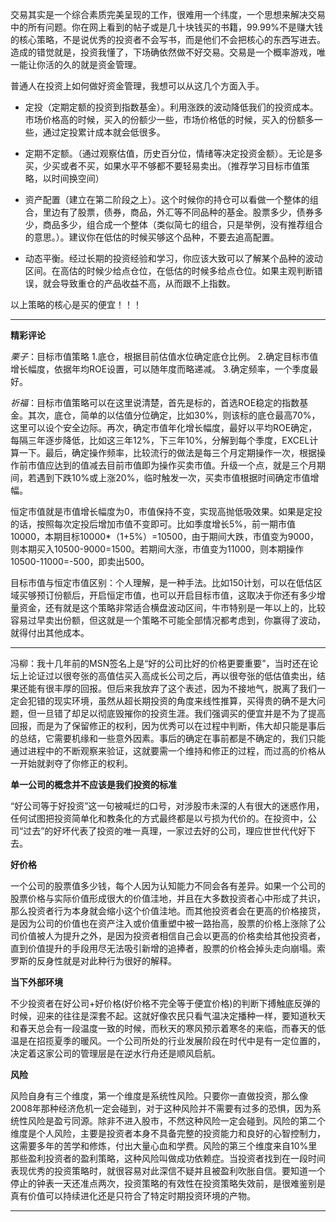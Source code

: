 交易其实是一个综合素质完美呈现的工作，很难用一个纬度，一个思想来解决交易中的所有问题。你在网上看到的帖子或是几十块钱买的书籍，99.99%不是赚大钱的核心策略，不是说优秀的投资者不会写书，而是他们不会把核心的东西写进去。造成的错觉就是，投资我懂了，下场确依然做不好交易。交易是一个概率游戏，唯一能让你活的久的就是资金管理。

普通人在投资上如何做好资金管理，我想可以从这几个方面入手。

- 定投（定期定额的投资到指数基金）。利用涨跌的波动降低我们的投资成本。市场价格高的时候，买入的份额少一些，市场价格低的时候，买入的份额多一些，通过定投累计成本就会低很多。

- 定期不定额。（通过观察估值，历史百分位，情绪等决定投资金额）。无论是多买，少买或者不买，如果水平不够都不要轻易卖出。（推荐学习目标市值策略，以时间换空间）

- 资产配置（建立在第二阶段之上）。这个时候你的持仓可以看做一个整体的组合，里边有了股票，债券，商品，外汇等不同品种的基金。股票多少，债券多少，商品多少，组合成一个整体（类似简七的组合，只是举例，没有推荐组合的意思。）。建议你在低估的时候买够这个品种，不要去追高配置。

- 动态平衡。经过长期的投资经验和学习，你应该大致可以了解某个品种的波动区间。在高估的时候少给点仓位，在低估的时候多给点仓位。如果主观判断错误，就会导致重仓的产品收益不高，从而跟不上指数。

以上策略的核心是买的便宜！！！

------

**精彩评论**

*栗子*：目标市值策略
1.底仓，根据目前估值水位确定底仓比例。
2.确定目标市值增长幅度，依据年均ROE设置，可以随年度而略递减。
3.确定频率，一个季度最好。

*祈福*：目标市值策略可以在这里说清楚，首先是标的，首选ROE稳定的指数基金。其次，底仓，简单的以估值分位确定，比如30%，则该标的底仓最高70%，这里可以设个安全边际。再次，确定市值年化增长幅度，最好以平均ROE确定，每隔三年逐步降低，比如这三年12%，下三年10%，分解到每个季度，EXCEL计算一下。最后，确定操作频率，比较流行的做法是每三个月定期操作一次，根据操作前市值应达到的值减去目前市值即为操作买卖市值。升级一个点，就是三个月期间，若遇到下跌10%或上涨20%，临时触发一次，买卖市值根据时间确定市值增幅。

恒定市值就是市值增长幅度为0，市值保持不变，实现高抛低吸效果。如果是定投的话，按照每次定投后增加市值不变即可。比如季度增长5%，前一期市值10000，本期目标10000*（1+5%）=10500，由于期间大跌，市值变为9000，则本期买入10500-9000=1500。若期间大涨，市值变为11000，则本期操作10500-11000=-500，即卖出500。

目标市值与恒定市值区别：个人理解，是一种手法。比如150计划，可以在低估区域买够预订份额后，开启恒定市值，也可以开启目标市值，这取决于你还有多少增量资金，还有就是这个策略非常适合横盘波动区间，牛市特别是一年以上的，比较容易过早卖出份额，但这就是一个策略不可能全部情况都考虑到，你赢得了波动，就得付出其他成本。

------

冯柳：我十几年前的MSN签名上是“好的公司比好的价格更要重‬‬要”，当时还在论坛上论证过以很夸张的高值估‬‬买入高成长公司之后，再以很夸张的低估值卖出，结果还能有很丰厚的回报。但后来我放弃了这个表述，因为不接地气，脱离了我们一定会犯错的现实环境，虽然从超长期投资的角度来线性推算，买得贵的确不是大问题，但一旦错了却足以彻底毁摧‬‬你的投资生涯。我们强调买的便宜并是不‬‬为了提高回报，而是为了保留修正的权利，因为优秀可以在过程中判断，伟大却只能是事后的总结，它需要机缘和一些意外因素。事后的确定在事前都是不确定的，我们只能通过进程中的不断观察来验证，这就要需‬‬一个维持和修正的过程，而过高的价格从一开始就剥夺了你修正的权利。

**单一公司的概念并不应该是我们投资的标准**

“好公司等于好投资”这一句被喊烂的口号，对涉股市未深的人有很大的迷惑作用，任何试图把投资简单化和教条化的方式最终都是以亏损为代价的。在投资中，公司“过去”的好坏代表了投资的唯一真理，一家过去好的公司，理应世世代代好下去。

**好价格**

一个公司的股票值多少钱，每个人因为认知能力不同会各有差异。如果一个公司的股票价格与实际价值形成很大的价值洼地，并且在大多数投资者心中形成了共识，那么投资者行为本身就会缩小这个价值洼地。而其他投资者会在更高的价格接货，是因为公司的价值也在资产注入或价值重塑中被一路抬高，股票的价格上涨除了公司价值被人为提升之外，是因为投资者相信自己会以更高的价格卖给其他投资者，直到价值提升的手段用尽无法吸引新增的追捧者，股票的价格会掉头走向崩塌。索罗斯的反身性就是对此种行为很好的解释。

**当下外部环境**

不少投资者在好公司+好价格(好价格不完全等于便宜价格)的判断下搏触底反弹的时候，迎来的往往是深套不起。这就好像农民只看气温决定播种一样，要知道秋天和春天总会有一段温度一致的时候，而秋天的寒风预示着寒冬的来临，而春天的低温是在招揽夏季的暖风。一个公司所处的行业发展阶段在时代中是有一定位置的，决定着这家公司的管理层是在逆水行舟还是顺风启航。

**风险**

风险自身有三个维度，第一个维度是系统性风险。只要你一直做投资，那么像2008年那种经济危机一定会碰到，对于这种风险并不需要有过多的恐惧，因为系统性风险是盈亏同源。除非不进入股市，不然这种风险一定会碰到。风险的第二个维度是个人风险，主要是投资者本身不具备完整的投资能力和良好的心智控制力，这需要多年的苦学和修炼，付出大量心血和学费。风险的第三个维度来自10%里那些盈利投资者的盈利策略，这种风险叫做成功依赖症。当投资者找到在一段时间表现优秀的投资策略时，就很容易对此深信不疑并且被盈利吹胀自信。要知道一个停止的钟表一天还准点两次，投资策略的有效性在投资策略失效前，是很难鉴别是真有价值可以持续进化还是只符合了特定时期投资环境的产物。

------

